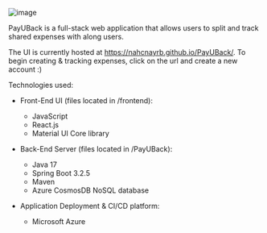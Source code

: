 ![image](https://github.com/Nahcnayrb/PayUBack/assets/69608751/d96d01bc-b26d-4e7f-be6d-32847ee22cae)


PayUBack is a full-stack web application that allows users to split and track shared expenses with along users. 

The UI is currently hosted at https://nahcnayrb.github.io/PayUBack/. To begin creating & tracking expenses, click on the url and create a new account :)

Technologies used:

- Front-End UI (files located in /frontend): 
  - JavaScript
  - React.js
  - Material UI Core library

- Back-End Server (files located in /PayUBack):
  - Java 17
  - Spring Boot 3.2.5
  - Maven
  - Azure CosmosDB NoSQL database

- Application Deployment & CI/CD platform:
  - Microsoft Azure

